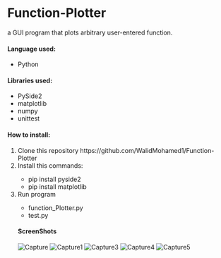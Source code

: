 # Function-Plotter
a GUI program that plots arbitrary user-entered function. 

<h4>Language used:</h4>
 <ul>
  <li>Python</li>
 </ul>

<h4>Libraries used:</h4>
 <ul>
  <li>PySide2</li>
  <li>matplotlib</li>
  <li>numpy</li>
  <li>unittest</li>
 </ul>

<h4>How to install:</h4>
<ol>
 <li>Clone this repository https://github.com/WalidMohamed1/Function-Plotter</li>
 <li>Install this commands:</li>
    <ul>
      <li>pip install pyside2</li>
      <li>pip install matplotlib</li>
    </ul>
 <li>Run program</li>
   <ul>
      <li>function_Plotter.py</li>
      <li>test.py</li>
    </ul>
 
<h4>ScreenShots</h4>
 
 ![Capture](https://user-images.githubusercontent.com/51799013/147517580-1a93af6e-62bc-42fc-b4cd-96d257715478.PNG)
 ![Capture1](https://user-images.githubusercontent.com/51799013/147517583-11a52a15-f9bb-4393-b8fd-2cb96d22ac9d.PNG)
 ![Capture3](https://user-images.githubusercontent.com/51799013/147517584-d6ba9a51-2f8c-47e9-b5b7-8889c8e6a7ba.PNG)
 ![Capture4](https://user-images.githubusercontent.com/51799013/147517586-880971ad-5b23-48f5-a4f5-0403506d194b.PNG)
 ![Capture5](https://user-images.githubusercontent.com/51799013/147517587-23e2a754-a71e-4d92-9681-cb98dfe7d01d.PNG)



